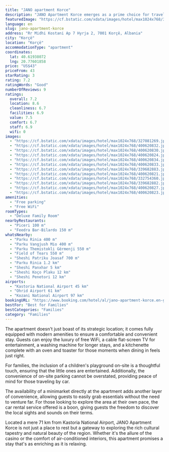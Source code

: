 ```yaml
---
title: "JANO apartment Korce"
description: "JANO Apartment Korce emerges as a prime choice for travelers seeking both the vibrancy of city life and the tranquility of a quiet street location."
featuredImage: "https://cf.bstatic.com/xdata/images/hotel/max1024x768/327081269.jpg?k=d50045f406ca1fe10963b64b42f146fa99d2cd551d4fb63e1807ac9d86aa5786&o=&hp=1"
language: en
slug: jano-apartment-korce
address: "Rr Midhi Kostani Ap 7 Hyrja 2, 7001 Korçë, Albania"
city: "Korçë"
location: "Korçë"
accommodationType: "apartment"
coordinates:
  lat: 40.61938072
  lng: 20.77601858
price: "US$43"
priceFrom: 43
starRating: 3
rating: 7.2
ratingWords: "Good"
numberOfReviews: 9
ratings:
  overall: 7.2
  location: 8.6
  cleanliness: 6.7
  facilities: 6.9
  value: 7.5
  comfort: 6.7
  staff: 6.9
  wifi: 0
images:
  - "https://cf.bstatic.com/xdata/images/hotel/max1024x768/327081269.jpg?k=d50045f406ca1fe10963b64b42f146fa99d2cd551d4fb63e1807ac9d86aa5786&o=&hp=1"
  - "https://cf.bstatic.com/xdata/images/hotel/max1024x768/400620832.jpg?k=676f6ca809a27e1be5691d6604d98be08e3fe6dc7089a77e13f93ff3ed6048dd&o=&hp=1"
  - "https://cf.bstatic.com/xdata/images/hotel/max1024x768/400620830.jpg?k=5f2a3aa1242a72fe4d5352274e862e949a4f15be97998eaa406292b79048705a&o=&hp=1"
  - "https://cf.bstatic.com/xdata/images/hotel/max1024x768/400620824.jpg?k=a21bf66c1945e7d1bcde74d1955ea402e74ef16730c4776be40b6d55cb4c4e72&o=&hp=1"
  - "https://cf.bstatic.com/xdata/images/hotel/max1024x768/400620834.jpg?k=12f7a97768cca22479ba36a25e4679d100ecb8984ec6b921a443b1708544666a&o=&hp=1"
  - "https://cf.bstatic.com/xdata/images/hotel/max1024x768/400620833.jpg?k=2cf83bb650fec910aae5326cad5fd16797a58611f8fb7d79e37642fdcb5b76bb&o=&hp=1"
  - "https://cf.bstatic.com/xdata/images/hotel/max1024x768/339682883.jpg?k=13daf418e0bf3314c30132b6f1a8d41d742d8834bb29f5c85f1456361f9abd4d&o=&hp=1"
  - "https://cf.bstatic.com/xdata/images/hotel/max1024x768/400620821.jpg?k=43bc7e965773649651501553ef8a960ecd6829cda6b64a277441d39b78073ccf&o=&hp=1"
  - "https://cf.bstatic.com/xdata/images/hotel/max1024x768/332754360.jpg?k=ae235f603b8da0abe7ff3f33add920fb2c733730ba6fdd473bd3a623f1ce69cb&o=&hp=1"
  - "https://cf.bstatic.com/xdata/images/hotel/max1024x768/339682882.jpg?k=66f28f842993787b2dde595cf41cdf92f8fcfa1218bbb145208ccfbb4b216c02&o=&hp=1"
  - "https://cf.bstatic.com/xdata/images/hotel/max1024x768/400620827.jpg?k=f2bbd5e0230cb70a30ec0cd985a6bd2621f045404c6084e7a914294c8445da79&o=&hp=1"
  - "https://cf.bstatic.com/xdata/images/hotel/max1024x768/400620823.jpg?k=6465940c8967aee927dc3d9084c96cb5d25480f496cd49c1713f1ecce1ead849&o=&hp=1"
amenities:
  - "Free parking"
  - "Free WiFi"
roomTypes:
  - "Deluxe Family Room"
nearbyRestaurants:
  - "Piceri 100 m"
  - "Feedra Bar-Bilardo 150 m"
whatsNearby:
  - "Parku Rinia 400 m"
  - "Parku Vangjush Mio 400 m"
  - "Parku Themistokli Gërmenji 550 m"
  - "Field of Tears 550 m"
  - "Sheshi Patriku Joasaf 700 m"
  - "Parku Rinia 1.2 km"
  - "Sheshi Panxhar 5 km"
  - "Sheshi Koço Plaku 12 km"
  - "Sheshi Penetori 12 km"
airports:
  - "Kastoria National Airport 45 km"
  - "Ohrid Airport 61 km"
  - "Kozani National Airport 97 km"
bookingURL: "https://www.booking.com/hotel/al/jano-apartment-korce.en-gb.html?aid=8035640"
bestFor: "Best for Families"
bestCategories: "Families"
category: "Families"
---
```


The apartment doesn't just boast of its strategic location; it comes fully equipped with modern amenities to ensure a comfortable and convenient stay. Guests can enjoy the luxury of free WiFi, a cable flat-screen TV for entertainment, a washing machine for longer stays, and a kitchenette complete with an oven and toaster for those moments when dining in feels just right.

For families, the inclusion of a children's playground on-site is a thoughtful touch, ensuring that the little ones are entertained. Additionally, the convenience of on-site parking cannot be overstated, providing peace of mind for those traveling by car.

The availability of a minimarket directly at the apartment adds another layer of convenience, allowing guests to easily grab essentials without the need to venture far. For those looking to explore the area at their own pace, the car rental service offered is a boon, giving guests the freedom to discover the local sights and sounds on their terms.

Located a mere 71 km from Kastoria National Airport, JANO Apartment Korce is not just a place to rest but a gateway to exploring the rich cultural tapestry and natural beauty of the region. Whether it's the allure of the casino or the comfort of air-conditioned interiors, this apartment promises a stay that's as enriching as it is relaxing.